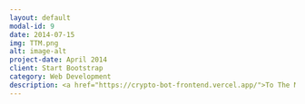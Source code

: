 ```yaml
---
layout: default
modal-id: 9
date: 2014-07-15
img: TTM.png
alt: image-alt
project-date: April 2014
client: Start Bootstrap
category: Web Development
description: <a href="https://crypto-bot-frontend.vercel.app/">To The Moon (TTM)</a>은 머신러닝의 강화 학습을 이용하여 비트코인 투자 시뮬레이터입니다. TTM은 머신러닝 팀과 웹개발 팀의 협업 프로젝트로 머신러닝 기술을 웹을 통하여 시각화 한 프로젝트입니다. 이처럼 프로젝트 팀에서 두 팀이 서로 협업하여 작품을 만들 수 있습니다.
---
```


<!-- [![image-alt](submarine.png)](https://crypto-bot-frontend.vercel.app/) -->